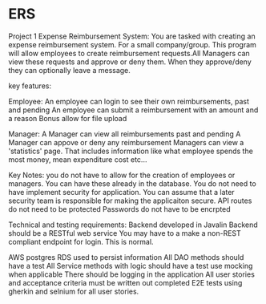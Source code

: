 # ERS
Project 1
Expense Reimbursement System:
You are tasked with creating an expense reimbursement system. For a small company/group. 
This program will allow employees to create reimbursement requests.All Managers can view these requests and approve or deny them. 
When they approve/deny they can optionally leave a message.

key features:

Employee:
An employee can login to see their own reimbursements, past and pending
An employee can submit a reimbursement with an amount and a reason
Bonus allow for file upload

Manager:
A Manager can view all reimbursements past and pending
A Manager can appove or deny any reimbursement
Managers can view a 'statistics' page. That includes information like 
what employee spends the most money, mean expenditure cost etc...

Key Notes:
you do not have to allow for the creation of employees or managers.
You can have these already in the database.
You do not need to have implement security for application. You can assume that a later security team is responsible for making the applicaiton secure.
API routes do not need to be protected
Passwords do not have to be encrpted

Technical and testing requirements:
Backend developed in Javalin
Backend should be a RESTful web service
You may have to a make a non-REST compliant endpoint for login. This is normal.

AWS postgres RDS used to persist information
All DAO methods should have a test
All Service methods with logic should have a test
use mocking when applicable
There should be logging in the application
All user stories and acceptance criteria must be written out
completed E2E tests using gherkin and selnium for all user stories.
